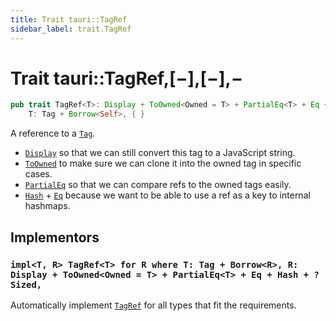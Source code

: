 ```yaml
---
title: Trait tauri::TagRef
sidebar_label: trait.TagRef
---
```


# Trait tauri::TagRef,\[−],\[−],−

```rs
pub trait TagRef<T>: Display + ToOwned<Owned = T> + PartialEq<T> + Eq + Hash where
    T: Tag + Borrow<Self>, { }
```

A reference to a [`Tag`](/docs/api/rust/tauri/../tauri/trait.Tag "Tag").

-   [`Display`](https://doc.rust-lang.org/nightly/core/fmt/trait.Display.html "Display") so that we can still convert this tag to a JavaScript string.
-   [`ToOwned`](https://doc.rust-lang.org/nightly/alloc/borrow/trait.ToOwned.html "ToOwned") to make sure we can clone it into the owned tag in specific cases.
-   [`PartialEq`](https://doc.rust-lang.org/nightly/core/cmp/trait.PartialEq.html "PartialEq") so that we can compare refs to the owned tags easily.
-   [`Hash`](https://doc.rust-lang.org/nightly/core/hash/trait.Hash.html "Hash") + [`Eq`](https://doc.rust-lang.org/nightly/core/cmp/trait.Eq.html "Eq") because we want to be able to use a ref as a key to internal hashmaps.

## Implementors

### `impl<T, R> TagRef<T> for R where T: Tag + Borrow<R>, R: Display + ToOwned<Owned = T> + PartialEq<T> + Eq + Hash + ?Sized,`

Automatically implement [`TagRef`](/docs/api/rust/tauri/../tauri/trait.TagRef "TagRef") for all types that fit the requirements.
